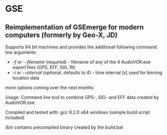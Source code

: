 # GSE
## Reimplementation of GSEmerge for modern computers (formerly by Geo-X, JD)
Supports 64 bit machines and provides the additional following command line arguments:
- *-f* or *--filename* (required) - filename of any of the 4 AudioVOR.exe export files (GPS, EFF, SIG, flt)
- *-i* or *--interval* (optional, defaults to 4) - time interval \[s] used for binning location data

more options coming over the next months

Usage: Command line tool to combine GPS-, SIG- and EFF data created by AudioVOR.exe

Compiled and tested with: gcc 9.2.0 x64 windows (sample build script included)

/bin contains precompiled binary created by the build.bat
